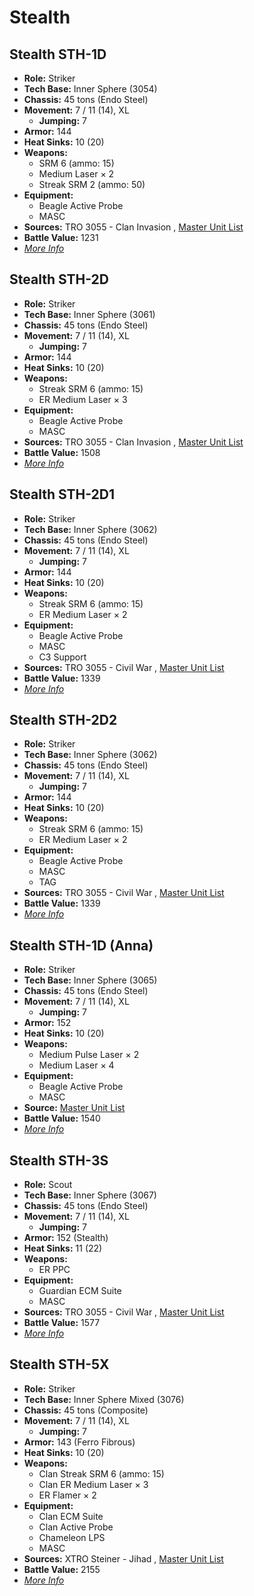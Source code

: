 # Stealth 

## Stealth STH-1D 

- **Role:** Striker 
- **Tech Base:** Inner Sphere (3054) 
- **Chassis:** 45 tons (Endo Steel) 
- **Movement:** 7 / 11 (14), XL 
  - **Jumping:** 7 
- **Armor:** 144 
- **Heat Sinks:** 10 (20) 
- **Weapons:** 
  - SRM 6 (ammo: 15) 
  - Medium Laser × 2 
  - Streak SRM 2 (ammo: 50) 
- **Equipment:** 
  - Beagle Active Probe 
  - MASC 
- **Sources:** TRO 3055 - Clan Invasion , [Master Unit List](http://masterunitlist.info/Unit/Details/3052/stealth-sth-1d) 
- **Battle Value:** 1231 
- [*More Info*](stealth/stealth_sth-1d.md) 

## Stealth STH-2D 

- **Role:** Striker 
- **Tech Base:** Inner Sphere (3061) 
- **Chassis:** 45 tons (Endo Steel) 
- **Movement:** 7 / 11 (14), XL 
  - **Jumping:** 7 
- **Armor:** 144 
- **Heat Sinks:** 10 (20) 
- **Weapons:** 
  - Streak SRM 6 (ammo: 15) 
  - ER Medium Laser × 3 
- **Equipment:** 
  - Beagle Active Probe 
  - MASC 
- **Sources:** TRO 3055 - Clan Invasion , [Master Unit List](http://masterunitlist.info/Unit/Details/3054/stealth-sth-2d) 
- **Battle Value:** 1508 
- [*More Info*](stealth/stealth_sth-2d.md) 

## Stealth STH-2D1 

- **Role:** Striker 
- **Tech Base:** Inner Sphere (3062) 
- **Chassis:** 45 tons (Endo Steel) 
- **Movement:** 7 / 11 (14), XL 
  - **Jumping:** 7 
- **Armor:** 144 
- **Heat Sinks:** 10 (20) 
- **Weapons:** 
  - Streak SRM 6 (ammo: 15) 
  - ER Medium Laser × 2 
- **Equipment:** 
  - Beagle Active Probe 
  - MASC 
  - C3 Support 
- **Sources:** TRO 3055 - Civil War , [Master Unit List](http://masterunitlist.info/Unit/Details/3055/stealth-sth-2d1) 
- **Battle Value:** 1339 
- [*More Info*](stealth/stealth_sth-2d1.md) 

## Stealth STH-2D2 

- **Role:** Striker 
- **Tech Base:** Inner Sphere (3062) 
- **Chassis:** 45 tons (Endo Steel) 
- **Movement:** 7 / 11 (14), XL 
  - **Jumping:** 7 
- **Armor:** 144 
- **Heat Sinks:** 10 (20) 
- **Weapons:** 
  - Streak SRM 6 (ammo: 15) 
  - ER Medium Laser × 2 
- **Equipment:** 
  - Beagle Active Probe 
  - MASC 
  - TAG 
- **Sources:** TRO 3055 - Civil War , [Master Unit List](http://masterunitlist.info/Unit/Details/3056/stealth-sth-2d2) 
- **Battle Value:** 1339 
- [*More Info*](stealth/stealth_sth-2d2.md) 

## Stealth STH-1D (Anna) 

- **Role:** Striker 
- **Tech Base:** Inner Sphere (3065) 
- **Chassis:** 45 tons (Endo Steel) 
- **Movement:** 7 / 11 (14), XL 
  - **Jumping:** 7 
- **Armor:** 152 
- **Heat Sinks:** 10 (20) 
- **Weapons:** 
  - Medium Pulse Laser × 2 
  - Medium Laser × 4 
- **Equipment:** 
  - Beagle Active Probe 
  - MASC 
- **Source:** [Master Unit List](http://masterunitlist.info/Unit/Details/3053/stealth-sth-1d-anna) 
- **Battle Value:** 1540 
- [*More Info*](stealth/stealth_sth-1d_anna.md) 

## Stealth STH-3S 

- **Role:** Scout 
- **Tech Base:** Inner Sphere (3067) 
- **Chassis:** 45 tons (Endo Steel) 
- **Movement:** 7 / 11 (14), XL 
  - **Jumping:** 7 
- **Armor:** 152 (Stealth) 
- **Heat Sinks:** 11 (22) 
- **Weapons:** 
  - ER PPC 
- **Equipment:** 
  - Guardian ECM Suite 
  - MASC 
- **Sources:** TRO 3055 - Civil War , [Master Unit List](http://masterunitlist.info/Unit/Details/3057/stealth-sth-3s) 
- **Battle Value:** 1577 
- [*More Info*](stealth/stealth_sth-3s.md) 

## Stealth STH-5X 

- **Role:** Striker 
- **Tech Base:** Inner Sphere Mixed (3076) 
- **Chassis:** 45 tons (Composite) 
- **Movement:** 7 / 11 (14), XL 
  - **Jumping:** 7 
- **Armor:** 143 (Ferro Fibrous) 
- **Heat Sinks:** 10 (20) 
- **Weapons:** 
  - Clan Streak SRM 6 (ammo: 15) 
  - Clan ER Medium Laser × 3 
  - ER Flamer × 2 
- **Equipment:** 
  - Clan ECM Suite 
  - Clan Active Probe 
  - Chameleon LPS 
  - MASC 
- **Sources:** XTRO Steiner - Jihad , [Master Unit List](http://masterunitlist.info/Unit/Details/5130/stealth-sth-5x) 
- **Battle Value:** 2155 
- [*More Info*](stealth/stealth_sth-5x.md) 

